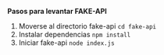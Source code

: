 **Pasos para levantar FAKE-API**

 1. Moverse al directorio fake-api
    `cd fake-api`
 2.  Instalar dependencias
	 `npm install`
 3.  Iniciar fake-api
	`node index.js`
